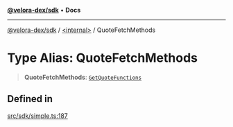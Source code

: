 [**@velora-dex/sdk**](../../README.md) • **Docs**

***

[@velora-dex/sdk](../../globals.md) / [\<internal\>](../README.md) / QuoteFetchMethods

# Type Alias: QuoteFetchMethods

> **QuoteFetchMethods**: [`GetQuoteFunctions`](../../type-aliases/GetQuoteFunctions.md)

## Defined in

[src/sdk/simple.ts:187](https://github.com/paraswap/paraswap-sdk/blob/master/src/sdk/simple.ts#L187)
